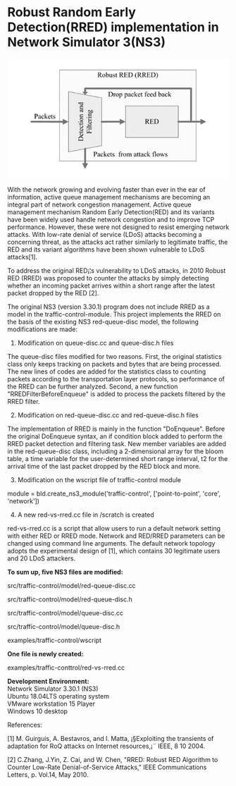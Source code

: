 # Robust Random Early Detection(RRED) implementation in Network Simulator 3(NS3)

<p align="center">
  <img src="https://github.com/JQC-hash/RRED-implementation-in-NS3/blob/main/RRED.png">
</p>

With the network growing and evolving faster than ever in the ear of information, active queue management mechanisms are becoming an integral part of network congestion management. Active queue management mechanism Random Early Detection(RED) and its variants have been widely used handle network congestion and to improve TCP performance. However, these were not designed to resist emerging network attacks. With low-rate denial of service (LDoS) attacks becoming a concerning threat, as the attacks act rather similarly to legitimate traffic, the RED and its variant algorithms have been shown vulnerable to LDoS attacks[1].

To address the original RED¡¦s vulnerability to LDoS attacks, in 2010 Robust RED (RRED) was proposed to counter the attacks by simply detecting whether an incoming packet arrives within a short range after the latest packet dropped by the RED [2].

The original NS3 (version 3.30.1) program does not include RRED as a model in the traffic-control-module. This project implements the RRED on the basis of the existing NS3 red-queue-disc model, the following modifications are made:

1. Modification on queue-disc.cc and queue-disc.h files

The queue-disc files modified for two reasons. First, the original statistics class only keeps tracking on packets and bytes that are being processed. The new lines of codes are added for the statistics class to counting packets according to the transportation layer protocols, so performance of the RRED can be further analyzed. Second, a new function "RREDFilterBeforeEnqueue" is added to process the packets filtered by the RRED filter.

2.	Modification on red-queue-disc.cc and red-queue-disc.h files

The implementation of RRED is mainly in the function "DoEnqueue". Before the original DoEnqueue syntax, an if condition block added to perform the RRED packet detection and filtering task. New member variables are added in the red-queue-disc class, including a 2-dimensional array for the bloom table, a time variable for the user-determined short range interval, t2 for the arrival time of the last packet dropped by the RED block and more.

3.	Modification on the wscript file of traffic-control module

module = bld.create_ns3_module('traffic-control', ['point-to-point', 'core', 'network'])

4.	A new red-vs-rred.cc file in /scratch is created

red-vs-rred.cc is a script that allow users to run a default network setting with either RED or RRED mode. Network and RED/RRED parameters can be changed using command line arguments.
The default network topology adopts the experimental design of [1], which contains 30 legitimate users and 20 LDoS attackers.

**To sum up, five NS3 files are modified:**

src/traffic-control/model/red-queue-disc.cc

src/traffic-control/model/red-queue-disc.h

src/traffic-control/model/queue-disc.cc

src/traffic-control/model/queue-disc.h

examples/traffic-control/wscript

**One file is newly created:**

examples/traffic-conttrol/red-vs-rred.cc

**Development Environment:**   
Network Simulator 3.30.1 (NS3)  
Ubuntu 18.04LTS operating system   
VMware workstation 15 Player  
Windows 10 desktop  

References:

[1] M. Guirguis, A. Bestavros, and I. Matta, ¡§Exploiting the transients of adaptation for RoQ attacks on Internet resources,¡¨ IEEE, 8 10 2004. 

[2] C.Zhang, J.Yin, Z. Cai, and W. Chen, "RRED: Robust RED Algorithm to Counter Low-Rate Denial-of-Service Attacks," IEEE Communications Letters, p. Vol.14, May 2010.  
